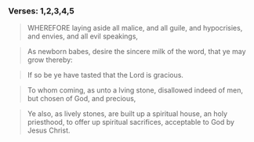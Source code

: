 ### Verses: 1,2,3,4,5
> WHEREFORE laying aside all malice, and all guile, and hypocrisies, and envies, and all evil speakings,

> As newborn babes, desire the sincere milk of the word, that ye may grow thereby:

> If so be ye have tasted that the Lord is gracious.

> To whom coming, as unto a lving stone, disallowed indeed of men, but chosen of God, and precious,

> Ye also, as lively stones, are built up a spiritual house, an holy priesthood, to offer up spiritual sacrifices, acceptable to God by Jesus Christ.